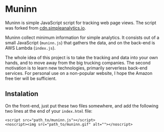 # Muninn

Muninn is simple JavaScript script for tracking web page views. The script was forked from [cdn.simpleanalytics.io](https://github.com/bacinger/cdn.simpleanalytics.io).

Muninn collect minimum information for simple analytics. It consists out of a small JavaScript (`muninn.js`) that gathers the data, and on the back-end is AWS Lambda (`index.js`). 

The whole idea of this project is to take the tracking and data into your own hands, and to move away from the big trucking companies. The second motivation is to learn new technologies, primarily serverless back-end services. For personal use on a non-popular website, I hope the Amazon free tier will be sufficient.

## Instalation

On the front-end, just put these two files somewhere, and add the following two lines at the end of your `index.html` file:
```
<script src="path_to/muninn.js"></script> 
<noscript><img src="path_to/muninn.gif" alt=""></noscript>
```